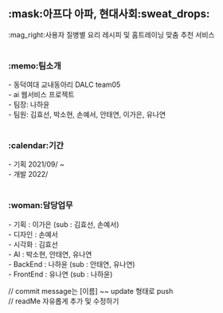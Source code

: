 <br>
<h2>:mask:아프다 아파, 현대사회:sweat_drops:</h2>
:mag_right:사용자 질병별 요리 레시피 및 홈트레이닝 맞춤 추천 서비스 <br>

<br>
<h3>:memo:팀소개</h3>
- 동덕여대 교내동아리 DALC team05 <br>
- ai 웹서비스 프로젝트 <br>
- 팀장: 나하윤 <br>
- 팀원: 김효선, 박소현, 손예서, 안태연, 이가은, 유나연 <br>

<br>
<h3>:calendar:기간</h3>
- 기획 2021/09/ ~ <br>
- 개발 2022/ <br>

<br>
<h3>:woman:담당업무</h3>
- 기획 : 이가은 (sub : 김효선, 손예서) <br>
- 디자인 : 손예서 <br>
- 시각화 : 김효선 <br>
- AI : 박소현, 안태연, 유나연 <br>
- BackEnd : 나하윤 (sub : 안태연, 유나연) <br>
- FrontEnd : 유나연 (sub : 나하윤) <br>


// commit message는 [이름] ~~ update 형태로 push <br>
// readMe 자유롭게 추가 및 수정하기
